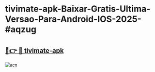 # tivimate-apk-Baixar-Gratis-Ultima-Versao-Para-Android-IOS-2025-#aqzug

# <h2><a href="https://ainizakaria.my?title=tivimate-apk&ref=22M">🔗👉 🔴 tivimate-apk</a></h2>

[![acn](https://github.com/user-attachments/assets/0f9c940e-d8b0-45ae-aac7-cd30a18b3e1c)](https://ainizakaria.my?title=tivimate-apk&ref=22M)

